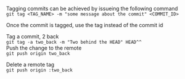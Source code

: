 Tagging commits can be achieved by issueing the following command  
`git tag <TAG_NAME> -m "some message about the commit" <COMMIT_ID>`  

Once the commit is tagged, use the tag instead of the commit id

Tag a commit, 2 back  
`git tag -a two_back -m "Two behind the HEAD" HEAD^^`  
Push the change to the remote  
`git push origin two_back`  

Delete a remote tag  
`git push origin :two_back`
